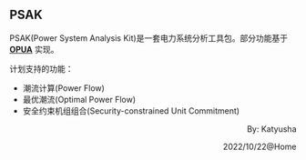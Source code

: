 ## PSAK

PSAK(Power System Analysis Kit)是一套电力系统分析工具包。部分功能基于 **[OPUA](https://github.com/katyusha-nonna/OPUA)** 实现。

计划支持的功能：
* 潮流计算(Power Flow)
* 最优潮流(Optimal Power Flow)
* 安全约束机组组合(Security-constrained Unit Commitment)

<p align="right">
By: Katyusha
</p>
<p align="right">
2022/10/22@Home
</p>